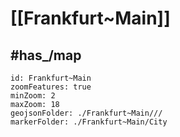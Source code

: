 # [[Frankfurt~Main]] 


## #has_/map 


```leaflet
id: Frankfurt~Main
zoomFeatures: true 
minZoom: 2 
maxZoom: 18
geojsonFolder: ./Frankfurt~Main///
markerFolder: ./Frankfurt~Main/City
```

